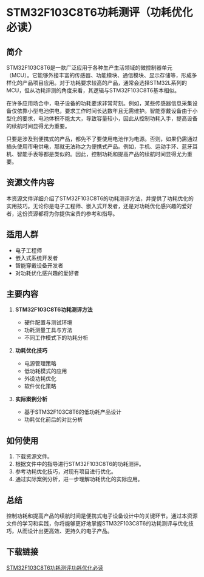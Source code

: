 # STM32F103C8T6功耗测评（功耗优化必读）

## 简介

STM32F103C8T6是一款广泛应用于各种生产生活领域的微控制器单元（MCU）。它能够外接丰富的传感器、功能模块、通信模块、显示存储等，形成多样化的产品项目应用。对于功耗要求较高的产品，通常会选择STM32L系列的MCU，但从功耗评测的角度来看，其逻辑与STM32F103C8T6基本相似。

在许多应用场合中，电子设备的功耗要求非常苛刻。例如，某些传感器信息采集设备仅依靠小型电池供电，要求工作时间长达数年且无需维护。智能穿戴设备由于小型化的要求，电池体积不能太大，导致容量较小，因此从控制功耗入手，提高设备的续航时间显得尤为重要。

只要是涉及到便携式的产品，都免不了要使用电池作为电源。否则，如果仍需通过插头使用市电供电，那就无法称之为便携式产品。例如，手机、运动手环、蓝牙耳机、智能手表等都是类似的。因此，控制功耗和提高产品的续航时间显得尤为重要。

## 资源文件内容

本资源文件详细介绍了STM32F103C8T6的功耗测评方法，并提供了功耗优化的实用技巧。无论你是电子工程师、嵌入式开发者，还是对功耗优化感兴趣的爱好者，这份资源都将为你提供宝贵的参考和指导。

## 适用人群

- 电子工程师
- 嵌入式系统开发者
- 智能穿戴设备开发者
- 对功耗优化感兴趣的爱好者

## 主要内容

1. **STM32F103C8T6功耗测评方法**
   - 硬件配置与测试环境
   - 功耗测量工具与方法
   - 不同工作模式下的功耗分析

2. **功耗优化技巧**
   - 电源管理策略
   - 低功耗模式的应用
   - 外设功耗优化
   - 软件优化策略

3. **实际案例分析**
   - 基于STM32F103C8T6的低功耗产品设计
   - 功耗优化前后的对比分析

## 如何使用

1. 下载资源文件。
2. 根据文件中的指导进行STM32F103C8T6的功耗测评。
3. 参考功耗优化技巧，对现有项目进行优化。
4. 通过实际案例分析，进一步理解功耗优化的实际应用。

## 总结

控制功耗和提高产品的续航时间是便携式电子设备设计中的关键环节。通过本资源文件的学习和实践，你将能够更好地掌握STM32F103C8T6的功耗测评与优化技巧，从而设计出更高效、更持久的电子产品。

## 下载链接

[STM32F103C8T6功耗测评功耗优化必读](https://pan.quark.cn/s/2e773cecd58a)